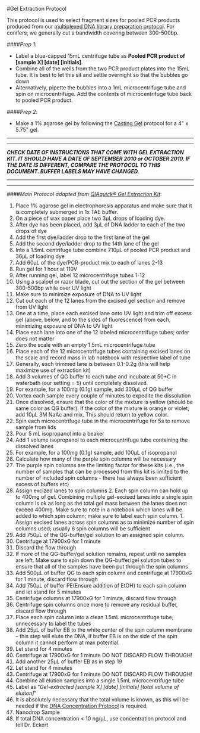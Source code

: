 #Gel Extraction Protocol

This protocol is used to select fragment sizes for pooled PCR products produced from our [multiplexed DNA library
preparation protocol](https://github.com/EckertLab/protocols/blob/master/DNA_library_prep_(parchman).md). For conifers,
we generally cut a bandwidth covering between 300-500bp.

####*Prep 1*:
  * Label a blue-capped 15mL centrifuge tube as **Pooled PCR product of [sample X] [date] [initials]**.  
  * Combine all of the wells from the two PCR product plates into the 15mL tube. It is best to let this sit and settle overnight so that the bubbles go down
   * Alternatively, pipette the bubbles into a 1mL microcentrifuge tube and spin on microcentrifuge. Add the contents of microcentrifuge tube back to pooled PCR product.

####*Prep 2*:
  * Make a 1% agarose gel by following the [Casting Gel](https://github.com/EckertLab/protocols/blob/master/casting_gels.md) protocol for a 4" x 5.75" gel.

___
___
**_CHECK DATE OF INSTRUCTIONS THAT COME WITH GEL EXTRACTION KIT. IT SHOULD HAVE A DATE OF SEPTEMBER 2010 or OCTOBER 2010. IF THE DATE IS DIFFERENT, COMPARE THE PROTOCOL TO THIS DOCUMENT. BUFFER LABELS MAY HAVE CHANGED._**
___
___

####*Main Protocol adapted from [QIAquick® Gel Extraction Kit](http://2014.igem.org/wiki/images/f/fe/QIAquick-Gel-Extraction-Kit-EN.pdf)*:
1.	Place 1% agarose gel in electrophoresis apparatus and make sure that it is completely submerged in 1x TAE buffer.
1.	On a piece of wax paper place two 3μL drops of loading dye.
  1. After dye has been placed, add 3μL of DNA ladder to each of the two drops of dye
  2. Add the first dye/ladder drop to the first lane of the gel
  3. Add the second dye/ladder drop to the 14th lane of the gel
1.	Into a 1.5mL centrifuge tube combine 710μL of pooled PCR product and 36μL of loading dye
  1.	Add 60μL of the dye/PCR-product mix to each of lanes 2-13
1.	Run gel for 1 hour at 110V
1.	After running gel, label 12 microcentrifuge tubes 1-12
1.	Using a scalpel or razor blade, cut out the section of the gel between 300-500bp while over UV light
  1.	Make sure to minimize exposure of DNA to UV light
1.	Cut out each of the 12 lanes from the excised gel section and remove from UV light
  1.	One at a time, place each excised lane onto UV light and trim off excess gel (above, below, and to the sides of fluorescence) from each, minimizing exposure of DNA to UV light
  1.	Place each lane into one of the 12 labeled microcentrifuge tubes; order does not matter
  1.	Zero the scale with an empty 1.5mL microcentrifuge tube
  1.	Place each of the 12 microcentrifuge tubes containing excised lanes on the scale and record mass in lab notebook with respective label of tube
  1.	Generally, each trimmed lane is between 0.1-0.2g (this will help maximize use of extraction kit)
1.	Add 3 volumes of QG buffer to each tube and incubate at 50*C in waterbath (our setting = 5) until completely dissolved.
  1.	For example, for a 100mg (0.1g) sample, add 300μL of QG buffer
  1.	Vortex each sample every couple of minutes to expedite the dissolution
1.	Once dissolved, ensure that the color of the mixture is yellow (should be same color as QG buffer). If the color of the mixture is orange or violet, add 10μL 3M NaAc and mix. This should return to yellow color.
1.	Spin each microcentrifuge tube in the microcentrifuge for 5s to remove sample from lids
1.	Pour 5 mL isopropanol into a beaker
1.	Add 1 volume isopropanol to each microcentrifuge tube containing the dissolved lanes
  1.	For example, for a 100mg (0.1g) sample, add 100μL of isopropanol
1.	Calculate how many of the purple spin columns will be necessary
  1.	The purple spin columns are the limiting factor for these kits (i.e., the number of samples that can be processed from this kit is limited to the number of included spin columns - there has always been sufficient excess of buffers etc)
  1.	Assign excized lanes to spin columns
    2.	Each spin column can hold up to 400mg of gel. Combining multiple gel-excised lanes into a single spin column is ok as long as the total gel mass between the lanes does not exceed 400mg. Make sure to note in a notebook which lanes will be added to which spin column; make sure to label each spin column.
    1.	Assign excised lanes across spin columns as to minimize number of spin columns used; usually 6 spin columns will be sufficient
1.	Add 750μL of the QG-buffer/gel solution to an assigned spin column.
  1.	Centrifuge at 17900xG for 1 minute
  1.	Discard the flow through
  1.	If more of the QG-buffer/gel solution remains, repeat until no samples are left. Make sure to spin down the QG-buffer/gel solution tubes to ensure that all of the samples have been put through the spin columns
1.	Add 500μL of buffer QG to each spin column and centrifuge at 17900xG for 1 minute, discard flow through
1.	Add 750μL of buffer PE(Ensure addition of EtOH) to each spin column and let stand for 5 minutes
  1.	Centrifuge columns at 17900xG for 1 minute, discard flow through
1.	Centrifuge spin columns once more to remove any residual buffer, discard flow through
1.	Place each spin column into a clean 1.5mL microcentrifuge tube; unnecessary to label the tubes
1.	Add 25μL of buffer EB to the white center of the spin column membrane – this step will elute the DNA, if buffer EB is on the side of the spin column it cannot perform at max potential.
  1.	Let stand for 4 minutes
  1.	Centrifuge at 17900xG for 1 minute DO NOT DISCARD FLOW THROUGH!
1.	Add another 25μL of buffer EB as in step 19
  1.	Let stand for 4 minutes
  1.	Centrifuge at 17900xG for 1 minute DO NOT DISCARD FLOW THROUGH!
1.	Combine all elution samples into a single 1.5mL microcentrifuge tube
  1.	Label as “*Gel-extracted [sample X] [date] [initials] [total volume of elution]*"
  1.	It is absolutely necessary that the total volume is known, as this will be needed if the [DNA Concentration Protocol](https://github.com/EckertLab/protocols/blob/master/dna_concentration.md) is required.
1.	Nanodrop Sample
  1.	If total DNA concentration < 10 ng/μL, use concentration protocol and tell Dr. Eckert
